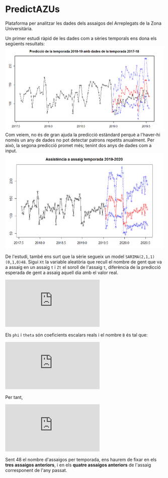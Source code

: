 # PredictAZUs
Plataforma per analitzar les dades dels assaigos del Arreplegats de la Zona Universitària.

Un primer estudi ràpid de les dades com a sèries temporals ens dona els següents resultats:
![Predicció de l'últim tram de la temporada 2018-2019](https://github.com/Huguet57/predictazus/blob/master/plots/PredTemporada20182019.png)
Com veiem, no és de gran ajuda la predicció estàndard perquè a l'haver-hi només un any de dades no pot detectar patrons repetits anualment. Per això, la segona predicció promet més; tenint dos anys de dades com a input.
![Predicció de la temporada 2019-2020](https://github.com/Huguet57/predictazus/blob/master/plots/PredTemporada20192020.png)

De l'estudi, també ens surt que la sèrie segueix un model ``SARIMA(2,1,1)(0,1,0)48``. Sigui ``Xt`` la variable aleatòria que recull el nombre de gent que va a assaig en un assaig ``t`` i ``Zt`` el soroll de l'assaig ``t``, diferència de la predicció esperada de gent a assaig aquell dia amb el valor real.

![Definició de Zt](https://latex.codecogs.com/gif.latex?%5Cdpi%7B150%7D%20Z_t%20%3D%20X_t%20-%20%5Cmathbb%7BE%7D%5BX_t%20%7C%20X_%7Bt-1%7D%2C%5Cldots%2CX_1%5D)

Els ``phi`` i ``theta`` són coeficients escalars reals i el nombre ``B`` és tal que:

![Definició de B](https://latex.codecogs.com/gif.latex?%5Cdpi%7B150%7D%20X_%7Bt-1%7D%20%3D%20B%20X_t)

Per tant,

![Sèrie temporal](https://latex.codecogs.com/gif.latex?%5Cdpi%7B150%7D%20%281%20-%20%5Cphi_1%20B%20-%20%5Cphi_2%20B%5E2%29%281%20-%20B%5E%7B48%7D%29%281%20-%20B%29X_t%20%3D%20%281%20&plus;%20%5Ctheta_1%20B%29%20Z_t)

Sent 48 el nombre d'assaigos per temporada, ens haurem de fixar en els **tres assaigos anteriors**, i en els **quatre assaigos anteriors** de l'assaig corresponent de l'any passat.

